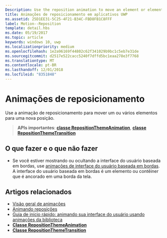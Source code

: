 ```yaml
---
Description: Use the reposition animation to move an element or elements into a new position.
title: Animações de reposicionamento em aplicativos UWP
ms.assetid: 25D1EE31-5C25-4F21-B34C-FBD8FB1C8FFF
label: Motion--Reposition
template: detail.hbs
ms.date: 05/19/2017
ms.topic: article
keywords: windows 10, uwp
ms.localizationpriority: medium
ms.openlocfilehash: 1e2a96169f44802c62f341029b9bc1c5eb7e31de
ms.sourcegitcommit: d2517e522cacc5240f7dffd5bc1eaa278e3f7768
ms.translationtype: MT
ms.contentlocale: pt-BR
ms.lasthandoff: 12/01/2018
ms.locfileid: "8351848"
---
```

# <a name="reposition-animations"></a>Animações de reposicionamento



Use a animação de reposicionamento para mover um ou vários elementos para uma nova posição.

> **APIs importantes**: [**classe RepositionThemeAnimation**](https://msdn.microsoft.com/library/windows/apps/br210421), [**classe RepositionThemeTransition**](https://msdn.microsoft.com/library/windows/apps/br210429)

## <a name="dos-and-donts"></a>O que fazer e o que não fazer


-   Se você estiver mostrando ou ocultando a interface do usuário baseada em bordas, use [animações de interface do usuário baseada em bordas](motion-edgebased.md). A interface do usuário baseada em bordas é um elemento ou contêiner que é ancorado em uma borda da tela.


## <a name="related-articles"></a>Artigos relacionados

* [Visão geral de animações](https://msdn.microsoft.com/library/windows/apps/mt187350)
* [Animando reposições](https://msdn.microsoft.com/library/windows/apps/xaml/jj649434)
* [Guia de início rápido: animando sua interface do usuário usando animações da biblioteca](https://msdn.microsoft.com/library/windows/apps/xaml/hh452703)
* [**Classe RepositionThemeAnimation**](https://msdn.microsoft.com/library/windows/apps/br210421)
* [**Classe RepositionThemeTransition**](https://msdn.microsoft.com/library/windows/apps/br210429)


 




